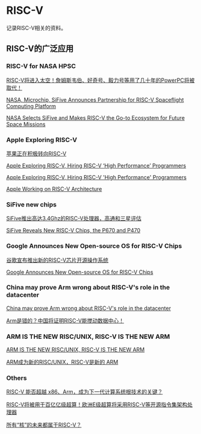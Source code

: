 # RISC-V

记录RISC-V相关的资料。

## RISC-V的广泛应用

### RISC-V for NASA HPSC

[RISC-V将进入太空！詹姆斯韦伯、好奇号、毅力号等用了几十年的PowerPC将被取代！](https://mp.weixin.qq.com/s?__biz=MzAxOTIxNTg0Mg==&mid=2651032140&idx=1&sn=d02f9f2f281f650b3f32e655633d81f5&chksm=803d4ec1b74ac7d7836598f0ba41e16e14901e3b1af8715cc2d3aebd3b4559298f9e0cb73c71&mpshare=1&scene=1&srcid=0909aYOyieOljNI8eXy0xOBq&sharer_sharetime=1662720045834&sharer_shareid=3dfab670a7d12520d0e7f7136ac431bf&exportkey=AUJKLkfEFI0pUHXBrDYdJE4%3D&acctmode=0&pass_ticket=jeXsW1T1lSB%2BUh%2BUl9N4TUhXyjp8XJG8CKbNE8uTlCNqkLkvTWpiCQ%2FrU06H8FTk&wx_header=0#rd)

[NASA, Microchip, SiFive Announces Partnership for RISC-V Spaceflight Computing Platform](https://www.hackster.io/news/nasa-microchip-sifive-announces-partnership-for-risc-v-spaceflight-computing-platform-f52c55cf14f6)

[NASA Selects SiFive and Makes RISC-V the Go-to Ecosystem for Future Space Missions](https://www.sifive.com/press/nasa-selects-sifive-and-makes-risc-v-the-go-to-ecosystem)

### Apple Exploring RISC-V

[苹果正在积极转向RISC-V](https://mp.weixin.qq.com/s/PU08HJ_HBWptcN0AhcIzXw)

[Apple Exploring RISC-V, Hiring RISC-V ‘High Performance’ Programmers](https://riscv.org/news/2021/09/apple-exploring-risc-v-hiring-risc-v-high-performance-programmers-anton-shilov-toms-hardware/)

[Apple Exploring RISC-V, Hiring RISC-V 'High Performance' Programmers](https://www.tomshardware.com/news/apple-looking-for-risc-v-programmers)

[Apple Working on RISC-V Architecture](https://www.tomshardware.com/news/apple-looking-for-risc-v-programmers)

### SiFive new chips

[SiFive推出高达3.4Ghz的RISC-V处理器，高通和三星评估](https://blog.dzsc.com/0215jiejie/202211211344569.html)

[SiFive Reveals New RISC-V Chips, the P670 and P470](https://www.tomshardware.com/news/sifive-reveals-new-riscv-processors)

### Google Announces New Open-source OS for RISC-V Chips

[谷歌宣布推出新的RISC-V芯片开源操作系统](https://www.eet-china.com/mp/a169833.html)

[Google Announces New Open-source OS for RISC-V Chips](https://www.allaboutcircuits.com/news/google-announces-new-open-source-os-for-risc-v-chips/)

### China may prove Arm wrong about RISC-V's role in the datacenter

[China may prove Arm wrong about RISC-V's role in the datacenter](https://www.theregister.com/2022/10/05/china_riscvv_arm_datacenter/)

[Arm是错的？中国将证明RISC-V能搅动数据中心！](https://posts.careerengine.us/p/633e33b124fd925ac6aecb94?from=latestPostSidePanel)

### ARM IS THE NEW RISC/UNIX, RISC-V IS THE NEW ARM

[ARM IS THE NEW RISC/UNIX, RISC-V IS THE NEW ARM](https://www.nextplatform.com/2022/09/22/arm-is-the-new-risc-unix-risc-v-is-the-new-arm/)

[ARM成为新的RISC/UNIX，RISC-V是新的 ARM](https://posts.careerengine.us/p/632d10d463db231e4730edb6?from=latestPostSidePanel)

### Others

[RISC-V 能否超越 x86、Arm，成为下一代计算系统根技术的关键？](https://t.cj.sina.com.cn/articles/view/1798777247/6b37299f01902mtom)

[RISC-V将被用于百亿亿级超算！欧洲E级超算将采用RISC-V等开源指令集架构处理器](https://xueqiu.com/4463035516/135802119)

[所有“核”的未来都属于RISC-V？](https://mp.weixin.qq.com/s?__biz=Mzg2NDgzNTQ4MA==&mid=2247683605&idx=5&sn=dbecf2ed6489710d4096881b8b4fe558&chksm=ce6f0ce2f91885f46d0e06b935ec4b3b69eac7562ed83c0f318336383ab428887e1014528058&mpshare=1&scene=1&srcid=0124pwaUwaeMcIMJ2PSecfKG&sharer_sharetime=1674573153006&sharer_shareid=3dfab670a7d12520d0e7f7136ac431bf&exportkey=n_ChQIAhIQa4KOflzQXSWi2ItYMAwwXxL0AQIE97dBBAEAAAAAAFMWKHG411oAAAAOpnltbLcz9gKNyK89dVj0g4FaULp9ZUFm8kCTfyJ7MMhATmCzN4bcja2qACzGiOLAwF2qtPsKVBRQcTQR0C03r4bAYxz1a1qfOI5lBs8OU%2F1kMlz%2F8QLaHjnwFqS0ON%2BDExDl89rCeEu3CJtgas0iFBjIIcamRpJp90JGXip9%2FISyeLCMbjD5kgETJCHfqfjEycMnwW%2B3dkQGj5Jb1vPehoz30t7uqIFAU%2FDJ2eDwMMxFDw5Mi%2FapkQHZ8Dj7Vtjay5VudJVyeJ0ux7jQc8pYmu%2Fjgf0%2F1xU%2BDYcWKQ0%3D&acctmode=0&pass_ticket=zrIxqXRiAkDQBEoF%2BpDMaVPHuUf%2FR7y4ZquhYVPou4LgAV6HG64BAvoxUNV%2ByQjlaLpME2Gwk7FEW2Oq9MOgSw%3D%3D&wx_header=0#rd)
